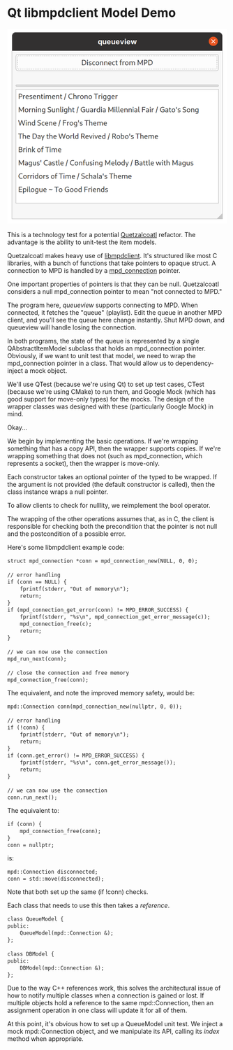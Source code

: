 # Qt libmpdclient Model Demo

![screenshot](screenshot.png)

This is a technology test for a potential [Quetzalcoatl](https://github.com/duganchen/quetzalcoatl) refactor. The
advantage is the ability to unit-test the item models.

Quetzalcoatl makes heavy use of [libmpdclient](https://www.musicpd.org/libs/libmpdclient/). It's structured like
most C libraries, with a bunch of functions that take pointers to opaque struct. A connection to MPD is handled
by a [mpd_connection](https://www.musicpd.org/doc/libmpdclient/structmpd__connection.html) pointer.

One important properties of pointers is that they can be null. Quetzalcoatl considers a null mpd_connection pointer
to mean "not connected to MPD."

The program here, *queueview* supports connecting to MPD. When connected, it fetches the "queue" (playlist). Edit the
queue in another MPD client, and you'll see the queue here change instantly. Shut MPD down, and queueview will handle
losing the connection.

In both programs, the state of the queue is represented by a single QAbstractItemModel subclass that holds an
mpd_connection pointer. Obviously, if we want to unit test that model, we need to wrap the mpd_connection pointer in
a class. That would allow us to dependency-inject a mock object.

We'll use QTest (because we're using Qt) to set up test cases, CTest (because we're using CMake) to run them, and
Google Mock (which has good support for move-only types) for the mocks. The design of the wrapper classes was
designed with these (particularly Google Mock) in mind.

Okay...

We begin by implementing the basic operations. If we're wrapping something that has a copy API, then the wrapper
supports copies. If we're wrapping something that does not (such as mpd_connection, which represents a socket), then
the wrapper is move-only.

Each constructor takes an optional pointer of the typed to be wrapped. If the argument is not provided (the default
constructor is called), then the class instance wraps a null pointer.

To allow clients to check for nulllity, we reimplement the bool operator.

The wrapping of the other operations assumes that, as in C, the client is responsible for checking both the
precondition that the pointer is not null and the postcondition of a possible error.

Here's some libmpdclient example code:

```
struct mpd_connection *conn = mpd_connection_new(NULL, 0, 0);

// error handling
if (conn == NULL) {
    fprintf(stderr, "Out of memory\n");
    return;
}
if (mpd_connection_get_error(conn) != MPD_ERROR_SUCCESS) {
    fprintf(stderr, "%s\n", mpd_connection_get_error_message(c));
    mpd_connection_free(c);
    return;
}

// we can now use the connection
mpd_run_next(conn);

// close the connection and free memory
mpd_connection_free(conn);
```

The equivalent, and note the improved memory safety, would be:

```
mpd::Connection conn(mpd_connection_new(nullptr, 0, 0));

// error handling
if (!conn) {
    fprintf(stderr, "Out of memory\n");
    return;
}
if (conn.get_error() != MPD_ERROR_SUCCESS) {
    fprintf(stderr, "%s\n", conn.get_error_message());
    return;
}

// we can now use the connection
conn.run_next();
```

The equivalent to:

```
if (conn) {
    mpd_connection_free(conn);
}
conn = nullptr;
```

is:


```
mpd::Connection disconnected;
conn = std::move(disconnected);
```
Note that both set up the same (if !conn) checks.

Each class that needs to use this then takes a *reference*.

```
class QueueModel {
public:
    QueueModel(mpd::Connection &);
};

class DBModel {
public:
    DBModel(mpd::Connection &);
};

```

Due to the way C++ references work, this solves the architectural issue of how to notify multiple classes when a
connection is gained or lost. If multiple objects hold a reference to the same mpd::Connection, then an assignment
operation in one class will update it for all of them.

At this point, it's obvious how to set up a QueueModel unit test. We inject a mock mpd::Connection object, and we
manipulate its API, calling its *index* method when appropriate.